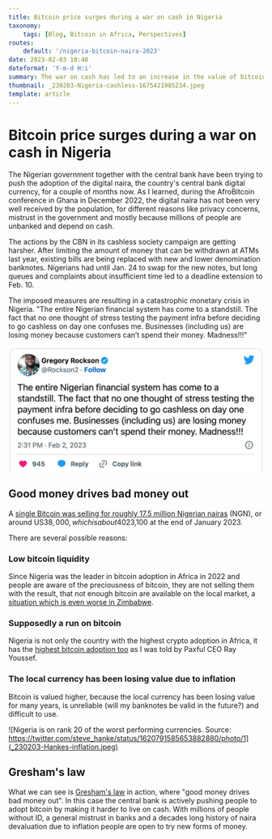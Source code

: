 ```yaml
---
title: Bitcoin price surges during a war on cash in Nigeria
taxonomy:
    tags: [Blog, Bitcoin in Africa, Perspectives]
routes:
    default: '/nigeria-bitcoin-naira-2023'
date: 2023-02-03 10:40
dateformat: 'Y-m-d H:i'
summary: The war on cash has led to an increase in the value of bitcoin in Nigeria in January 2023. How can it be that one bitcoin is 40% more expensive there than anywhere else?
thumbnail: _230203-Nigeria-cashless-1675421985234.jpeg
template: article
---
```



# Bitcoin price surges during a war on cash in Nigeria

The Nigerian government together with the central bank have been trying to push the adoption of the digital naira, the country's central bank digital currency, for a couple of months now. As I learned, during the AfroBitcoin conference in Ghana in December 2022, the digital naira has not been very well received by the population, for different reasons like privacy concerns, mistrust in the government and mostly because millions of people are unbanked and depend on cash. 

The actions by the CBN in its cashless society campaign are getting harsher. After limiting the amount of money that can be withdrawn at ATMs last year, existing bills are being replaced with new and lower denomination banknotes. Nigerians had until Jan. 24 to swap for the new notes, but long queues and complaints about insufficient time led to a deadline extension to Feb. 10.

The imposed measures are resulting in a catastrophic monetary crisis in Nigeria. "The entire Nigerian financial system has come to a standstill. The fact that no one thought of stress testing the payment infra before deciding to go cashless on day one confuses me. Businesses (including us) are losing money because customers can’t spend their money. Madness!!!"

[![Source: Twitter](_230203-Nigeria-cashless-1675421985234.jpeg)](https://twitter.com/Rockson2/status/1621124025455116289)

## Good money drives bad money out

A [single Bitcoin was selling for roughly 17.5 million Nigerian nairas](https://news.yahoo.com/bitcoin-trades-higher-nigeria-amid-145946011.html) (NGN), or around US$38,000, which is about 40% higher than the global average Bitcoin price of US$23,100 at the end of January 2023.

There are several possible reasons: 

### Low bitcoin liquidity

Since Nigeria was the leader in bitcoin adoption in Africa in 2022 and people are aware of the preciousness of bitcoin, they are not selling them with the result, that not enough bitcoin are available on the local market, a [situation which is even worse in Zimbabwe](https://anitaposch.com/insights-from-exchanging-bitcoin-peer-to-peer-in-zimbabwe).

### Supposedly a run on bitcoin

Nigeria is not only the country with the highest crypto adoption in Africa, it has the [highest bitcoin adoption too](https://anitaposch.com/podcast-bitcoin-solves-financial-apartheid-168) as I was told by Paxful CEO Ray Youssef. 

### The local currency has been losing value due to inflation

Bitcoin is valued higher, because the local currency has been losing value for many years, is unreliable (will my banknotes be valid in the future?) and difficult to use. 

![Nigeria is on rank 20 of the worst performing currencies. Source: https://twitter.com/steve_hanke/status/1620791585653882880/photo/1](_230203-Hankes-inflation.jpeg)

## Gresham's law

What we can see is [Gresham's law](https://en.wikipedia.org/wiki/Gresham%27s_law) in action, where "good money drives bad money out". In this case the central bank is actively pushing people to adopt bitcoin by making it harder to live on cash. With millions of people without ID, a general mistrust in banks and a decades long history of naira devaluation due to inflation people are open to try new forms of money. 

